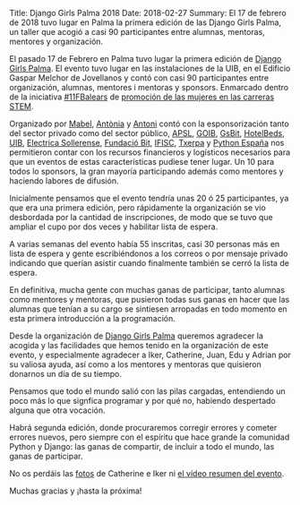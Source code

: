 Title: Django Girls Palma 2018
Date: 2018-02-27
Summary: El 17 de febrero de 2018 tuvo lugar en Palma la primera edición de las Django Girls Palma, un taller que acogió a casi 90 participantes entre alumnas, mentoras, mentores y organización.


El pasado 17 de Febrero en Palma tuvo lugar la primera edición de [Django Girls Palma](https://djangogirls.org/palma/). El evento tuvo lugar en las instalaciones de la UIB, en el Edificio Gaspar Melchor de Jovellanos y contó con casi 90 participantes entre organización, alumnas, mentores i mentoras y sponsors. Enmarcado dentro de la iniciativa [#11FBalears](https://twitter.com/hashtag/11fbalears?src=hash) de [promoción de las mujeres en las carreras STEM](http://blog.fundaciobit.org/11fbalears/).

Organizado por [Mabel](https://twitter.com/mabeldelgadob), [Antònia](https://twitter.com/antoniatugores) y [Antoni](https://twitter.com/aaloy)
contó con la esponsorización tanto del sector privado como del sector público, [APSL](https://apsl.net/),  [GOIB](http://www.caib.es/govern/organigrama/area.do?coduo=2390343&lang=ca), [GsBit](http://www.gsbit.org/), [HotelBeds](https://www.hotelbeds.com/), [UIB](http://eps.uib.es/),  [Electrica Sollerense](https://www.electricasollerense.es/en/), [Fundació Bit](http://blog.fundaciobit.org/), [IFISC](https://ifisc.uib-csic.es/), [Txerpa](https://www.txerpa.com/) y [Python España](https://www.es.python.org/) nos permitieron contar con los recursos financieros y logísticos necesarios para que un eventos de estas características pudiese tener lugar. Un 10 para todos lo sponsors, la gran mayoría participando además como mentores y haciendo labores de difusión.

Inicialmente pensamos que el evento tendría unas 20 ó 25 participantes, ya que era una primera edición, pero rápidamente la organización se vio desbordada por la cantidad de inscripciones, de modo que se tuvo que ampliar el cupo por dos veces y habilitar lista de espera.

A varias semanas del evento había 55 inscritas, casi 30 personas más en lista de espera y gente escribiéndonos a los correos o por mensaje privado indicando que querían asistir cuando finalmente también se cerró la lista de espera.

En definitiva, mucha gente con muchas ganas de participar, tanto alumnas como mentores y mentoras, que pusieron todas sus ganas en hacer que las alumnas que tenían a su cargo se sintiesen arropadas en todo momento en esta primera introducción a la programación.

Desde la organización de [Django Girls Palma](https://twitter.com/djangogirlspm) queremos agradecer la acogida y las facilidades que hemos tenido en la organización de este evento, y especialmente agradecer a Iker, Catherine, Juan, Edu y Adrian por su valiosa ayuda, así como a los mentores y mentoras que quisieron donarnos un día de su tiempo.

Pensamos que todo el mundo salió con las pilas cargadas, entendiendo un poco más lo que signfica programar y por qué no, habiendo despertado alguna que otra vocación.

Habrá segunda edición, donde procuraremos corregir errores y cometer errores nuevos, pero siempre con el espíritu que hace grande la comunidad Python y Django: las ganas de compartir, de incluir a todo el mundo, las ganas de participar.

No os perdáis las [fotos](https://www.flickr.com/photos/apsl/) de Catherine e Iker ni [el vídeo resumen del evento](https://youtu.be/iGSkGqoM4i0).

Muchas gracias y ¡hasta la próxima!

